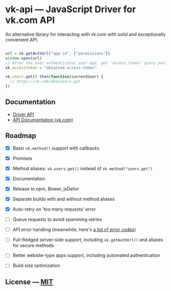 # vk-api — JavaScript Driver for vk.com API

An alternative library for interacting with vk.com with solid and exceptionally convenient API.

```JavaScript

url = vk.getAuthUrl("app-id", ["permissions"])
window.open(url)
// After the user authenticates your app, get `access_token` query parameter from that window.
vk.accessToken = "obtained-access-token"

vk.users.get().then(function(currentUser) {
  // https://vk.com/dev/users.get
})

```

## Documentation

- [Driver API](docs/api.md)
- [API Documentation (vk.com)](https://vk.com/dev/methods)


## Roadmap

- [x] Basic `vk.method()` support with callbacks
- [x] Promises
- [x] Method aliases: `vk.users.get()` instead of `vk.method("users.get")`
- [x] Documentation
- [x] Release to npm, Bower, jsDelivr
- [x] Separate builds with and without method aliases
- [x] Auto-retry on 'too many requests' error
- [ ] Queue requests to avoid spamming retries
- [ ] API error handling (meanwhile, here's [a list of error codes](https://vk.com/dev/errors))
- [ ] Full-fledged server-side support, including `vk.getAuthUrl()` and aliases for secure methods
- [ ] Better website-type apps support, including automated authentication
- [ ] Build size optimization


## License — [MIT](LICENSE.md)
